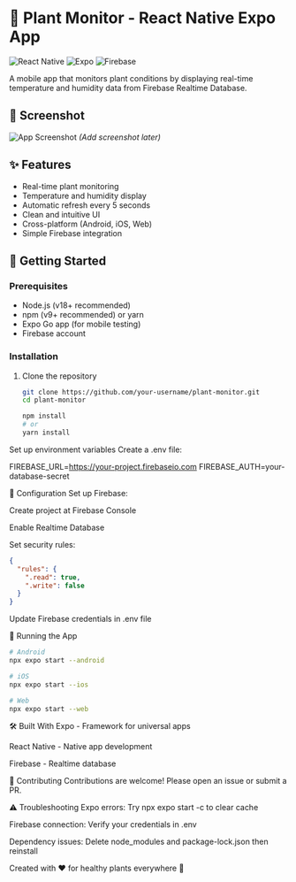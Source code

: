 # 🌿 Plant Monitor - React Native Expo App

![React Native](https://img.shields.io/badge/react_native-%2320232a.svg?style=for-the-badge&logo=react&logoColor=%2361DAFB)
![Expo](https://img.shields.io/badge/expo-1C1E24?style=for-the-badge&logo=expo&logoColor=#D04A37)
![Firebase](https://img.shields.io/badge/Firebase-039BE5?style=for-the-badge&logo=Firebase&logoColor=white)

A mobile app that monitors plant conditions by displaying real-time temperature and humidity data from Firebase Realtime Database.

## 📱 Screenshot
![App Screenshot](./assets/screenshot.png) *(Add screenshot later)*

## ✨ Features
- Real-time plant monitoring
- Temperature and humidity display
- Automatic refresh every 5 seconds
- Clean and intuitive UI
- Cross-platform (Android, iOS, Web)
- Simple Firebase integration

## 🚀 Getting Started

### Prerequisites
- Node.js (v18+ recommended)
- npm (v9+ recommended) or yarn
- Expo Go app (for mobile testing)
- Firebase account

### Installation
1. Clone the repository
   ```bash
   git clone https://github.com/your-username/plant-monitor.git
   cd plant-monitor

   npm install
   # or
   yarn install
   ```
Set up environment variables
Create a .env file:

FIREBASE_URL=https://your-project.firebaseio.com
FIREBASE_AUTH=your-database-secret

🔧 Configuration
Set up Firebase:

Create project at Firebase Console

Enable Realtime Database

Set security rules:
```json
{
  "rules": {
    ".read": true,
    ".write": false
  }
}
```
Update Firebase credentials in .env file

🏃 Running the App
```bash
# Android
npx expo start --android

# iOS
npx expo start --ios

# Web
npx expo start --web
```

🛠️ Built With
Expo - Framework for universal apps

React Native - Native app development

Firebase - Realtime database

🤝 Contributing
Contributions are welcome! Please open an issue or submit a PR.

⚠️ Troubleshooting
Expo errors: Try npx expo start -c to clear cache

Firebase connection: Verify your credentials in .env

Dependency issues: Delete node_modules and package-lock.json then reinstall

Created with ❤️ for healthy plants everywhere 🌱



